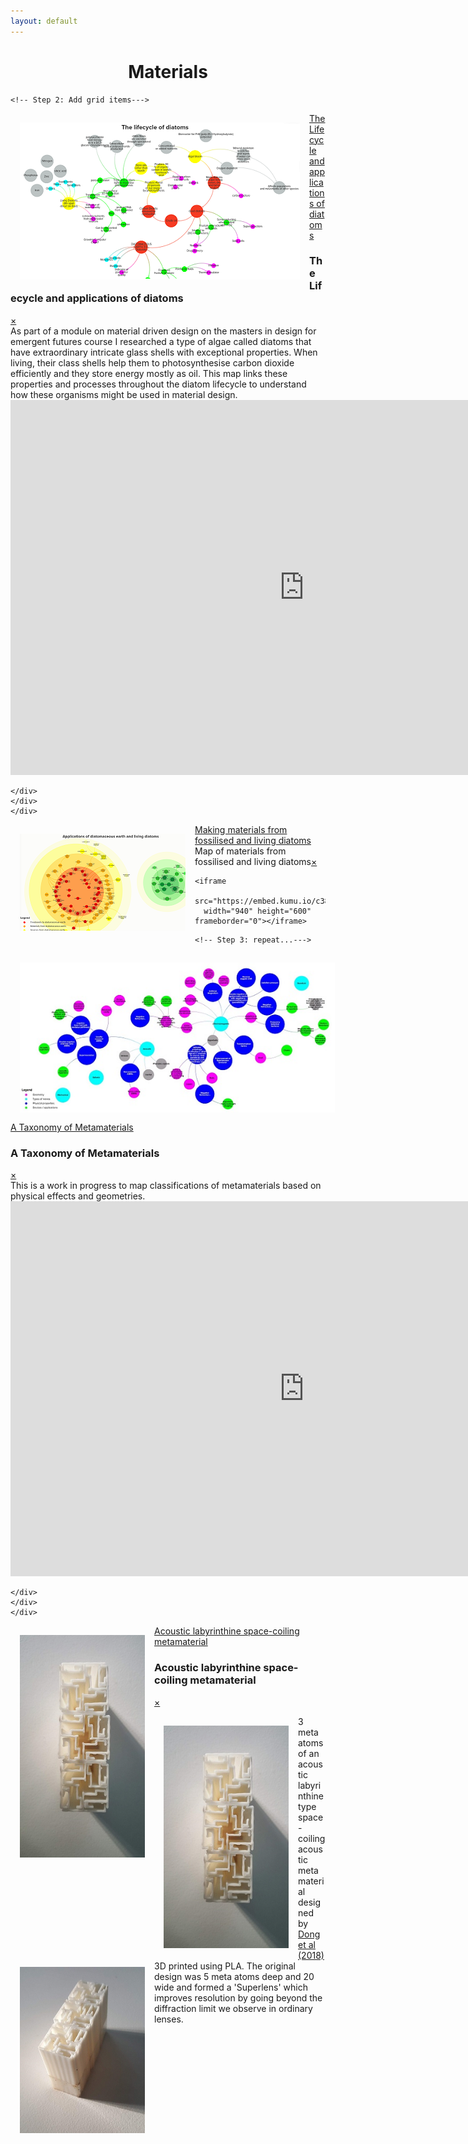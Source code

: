 ```yaml
---
layout: default
---
```


<head>


<style>
img {
  float: left;
  margin:15px;
}
</style>

</head>

<body>

<h1><center>Materials</center></h1>


  <!-- Made possible by the great work of David DeSandro @ https://masonry.desandro.com -->
  <!-- Part 1: Add the scripts -->
  <!-- Step 1: Let's start by loading jQuery. jQuery is not required for masonary to function but makes things easier  -->
<script src="https://ajax.googleapis.com/ajax/libs/jquery/2.1.1/jquery.min.js"></script>
<!-- Step 2: Then load imagesloaded. imagesloaded makes sure the images are not displayed until they are fully loaded -->
  <!-- Step 3: we load masonry -->
<script src="https://unpkg.com/masonry-layout@4/dist/masonry.pkgd.min.js"></script>

  <!-- Part 2: Create the grid -->
  <!-- Step 1: Start with a the main grid wrapper-->
  <div class="grid">

    <!-- Step 2: Add grid items--->
  <div class="grid-item"><div class="containerx"><a href="#popup1">
  <img src="assets/lifecyclethumb.png" class="imagex" /><div class="overlayx">The Lifecycle and applications of diatoms</div></a></div>
  </div>

  <div id="popup1" class="overlay">
  <div class="popup">
  <h3>The Lifecycle and applications of diatoms</h3>
  <a class="close" href="#">&times;</a>
  <div class="content">As part of a module on material driven design on the masters in design for emergent futures course I researched a type of algae called diatoms that have extraordinary intricate glass shells with exceptional properties. When living, their class shells help them to photosynthesise carbon dioxide efficiently and they store energy mostly as oil. This map links these properties and processes throughout the diatom lifecycle to understand how these organisms might be used in material design.
  <iframe
    src="https://embed.kumu.io/e5c6952460b3a3fcef7a08c3d8b11a81"
    width="940" height="600" frameborder="0"></iframe>

    </div>
    </div>
    </div>



  <div class="grid-item"><div class="containerx"><a href="#popup2">
  <img src="assets/dematerialsthumb.png" class="imagex" />
  <div class="overlayx">Making materials from fossilised and living diatoms</div>
  </a></div>
  </div>

  <div id="popup2" class="overlay">
  <div class="popup"><hpopup>Map of materials from fossilised and living diatoms</hpopup><a class="close" href="#">&times;</a>
  <div class="content">

    <iframe
      src="https://embed.kumu.io/c3899a201f8e7b28eb10e7ca825ebe1f"
      width="940" height="600" frameborder="0"></iframe>

  </div>
  </div>
  </div>



    <!-- Step 3: repeat...--->
  <div class="grid-item"><div class="containerx"><a href="#popup3">
  <img src="assets/taxonomythumb.jpg" class="imagex"><div class="overlayx">A Taxonomy of Metamaterials</div></a></div>
  </div>

  <div id="popup3" class="overlay"><div class="popup">
  <h3>A Taxonomy of Metamaterials</h3>
  <a class="close" href="#">&times;</a>
  <div class="content">This is a work in progress to map classifications of metamaterials based on physical effects and geometries.

  <iframe
  src="https://embed.kumu.io/941643c6f84d7e3f388272ddf1b05338"
  width="940" height="600" frameborder="0"></iframe>

    </div>
    </div>
    </div>








  <div class="grid-item"><div class="containerx"><a href="#popup4">
  <img src="assets/labyrthumb.jpg" width="200"><div class="overlayx">Acoustic labyrinthine space-coiling metamaterial</div></a></div>
  </div>

  <div id="popup4" class="overlay"><div class="popup">
  <h3>Acoustic labyrinthine space-coiling metamaterial</h3>
  <a class="close" href="#">&times;</a>
  <div class="content">
  <center><img src="assets/labyrthumb.jpg" width="200"> <img src="assets/acoustic.jpg"  width="200"></center>
  <p>3 meta atoms of an acoustic labyrinthine type space-coiling acoustic metamaterial designed by <a href="https://www.sciencedirect.com/science/article/abs/pii/S1359645419302447">Dong et al (2018)</a> 3D printed using PLA. The original design was 5 meta atoms deep and 20 wide and formed a 'Superlens' which improves resolution by going beyond the diffraction limit we observe in ordinary lenses.</p>
  </div>
  </div>
  </div>




  </div>








<!-- Part 3: the script call -->

<!-- Now that everything is loaded we create a script to trigger masonary on $grid. Note that this simply says: "if the images are fully loaded, trigger masnory on $grid. -->


<script>
$(".grid").imagesLoaded(function() {
    $(".grid").masonry({
      itemSelector: ".grid-item"
    });
  });
</script>

</body>
